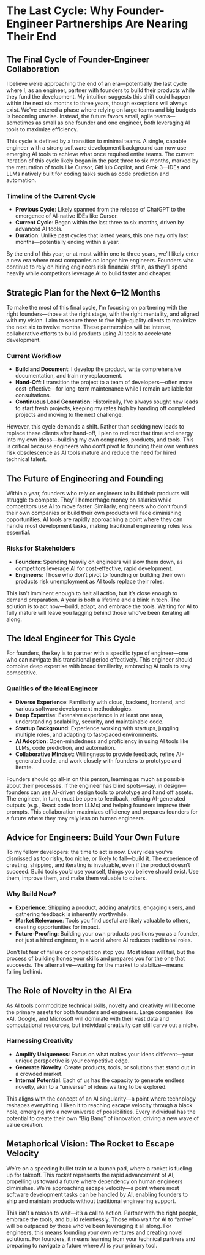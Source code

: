 # The Last Cycle: Why Founder-Engineer Partnerships Are Nearing Their End

## The Final Cycle of Founder-Engineer Collaboration
 
I believe we’re approaching the end of an era—potentially the last cycle where I, as an engineer, partner with founders to build their products while they fund the development. My intuition suggests this shift could happen within the next six months to three years, though exceptions will always exist. We’ve entered a phase where relying on large teams and big budgets is becoming unwise. Instead, the future favors small, agile teams—sometimes as small as one founder and one engineer, both leveraging AI tools to maximize efficiency.

This cycle is defined by a transition to minimal teams. A single, capable engineer with a strong software development background can now use emerging AI tools to achieve what once required entire teams. The current iteration of this cycle likely began in the past three to six months, marked by the maturation of tools like Cursor, GitHub Copilot, and Grok 3—IDEs and LLMs natively built for coding tasks such as code prediction and automation.

### Timeline of the Current Cycle
- **Previous Cycle**: Likely spanned from the release of ChatGPT to the emergence of AI-native IDEs like Cursor.
- **Current Cycle**: Began within the last three to six months, driven by advanced AI tools.
- **Duration**: Unlike past cycles that lasted years, this one may only last months—potentially ending within a year.

By the end of this year, or at most within one to three years, we’ll likely enter a new era where most companies no longer hire engineers. Founders who continue to rely on hiring engineers risk financial strain, as they’ll spend heavily while competitors leverage AI to build faster and cheaper.

## Strategic Plan for the Next 6–12 Months

To make the most of this final cycle, I’m focusing on partnering with the right founders—those at the right stage, with the right mentality, and aligned with my vision. I aim to secure three to five high-quality clients to maximize the next six to twelve months. These partnerships will be intense, collaborative efforts to build products using AI tools to accelerate development.

### Current Workflow
- **Build and Document**: I develop the product, write comprehensive documentation, and train my replacement.
- **Hand-Off**: I transition the project to a team of developers—often more cost-effective—for long-term maintenance while I remain available for consultations.
- **Continuous Lead Generation**: Historically, I’ve always sought new leads to start fresh projects, keeping my rates high by handing off completed projects and moving to the next challenge.

However, this cycle demands a shift. Rather than seeking new leads to replace these clients after hand-off, I plan to redirect that time and energy into my own ideas—building my own companies, products, and tools. This is critical because engineers who don’t pivot to founding their own ventures risk obsolescence as AI tools mature and reduce the need for hired technical talent.

## The Future of Engineering and Founding

Within a year, founders who rely on engineers to build their products will struggle to compete. They’ll hemorrhage money on salaries while competitors use AI to move faster. Similarly, engineers who don’t found their own companies or build their own products will face diminishing opportunities. AI tools are rapidly approaching a point where they can handle most development tasks, making traditional engineering roles less essential.

### Risks for Stakeholders
- **Founders**: Spending heavily on engineers will slow them down, as competitors leverage AI for cost-effective, rapid development.
- **Engineers**: Those who don’t pivot to founding or building their own products risk unemployment as AI tools replace their roles.

This isn’t imminent enough to halt all action, but it’s close enough to demand preparation. A year is both a lifetime and a blink in tech. The solution is to act now—build, adapt, and embrace the tools. Waiting for AI to fully mature will leave you lagging behind those who’ve been iterating all along.

## The Ideal Engineer for This Cycle

For founders, the key is to partner with a specific type of engineer—one who can navigate this transitional period effectively. This engineer should combine deep expertise with broad familiarity, embracing AI tools to stay competitive.

### Qualities of the Ideal Engineer
- **Diverse Experience**: Familiarity with cloud, backend, frontend, and various software development methodologies.
- **Deep Expertise**: Extensive experience in at least one area, understanding scalability, security, and maintainable code.
- **Startup Background**: Experience working with startups, juggling multiple roles, and adapting to fast-paced environments.
- **AI Adoption**: Open-mindedness and proficiency in using AI tools like LLMs, code prediction, and automation.
- **Collaborative Mindset**: Willingness to provide feedback, refine AI-generated code, and work closely with founders to prototype and iterate.

Founders should go all-in on this person, learning as much as possible about their processes. If the engineer has blind spots—say, in design—founders can use AI-driven design tools to prototype and hand off assets. The engineer, in turn, must be open to feedback, refining AI-generated outputs (e.g., React code from LLMs) and helping founders improve their prompts. This collaboration maximizes efficiency and prepares founders for a future where they may rely less on human engineers.

## Advice for Engineers: Build Your Own Future

To my fellow developers: the time to act is now. Every idea you’ve dismissed as too risky, too niche, or likely to fail—build it. The experience of creating, shipping, and iterating is invaluable, even if the product doesn’t succeed. Build tools you’d use yourself, things you believe should exist. Use them, improve them, and make them valuable to others.

### Why Build Now?
- **Experience**: Shipping a product, adding analytics, engaging users, and gathering feedback is inherently worthwhile.
- **Market Relevance**: Tools you find useful are likely valuable to others, creating opportunities for impact.
- **Future-Proofing**: Building your own products positions you as a founder, not just a hired engineer, in a world where AI reduces traditional roles.

Don’t let fear of failure or competition stop you. Most ideas will fail, but the process of building hones your skills and prepares you for the one that succeeds. The alternative—waiting for the market to stabilize—means falling behind.

## The Role of Novelty in the AI Era

As AI tools commoditize technical skills, novelty and creativity will become the primary assets for both founders and engineers. Large companies like xAI, Google, and Microsoft will dominate with their vast data and computational resources, but individual creativity can still carve out a niche.

### Harnessing Creativity
- **Amplify Uniqueness**: Focus on what makes your ideas different—your unique perspective is your competitive edge.
- **Generate Novelty**: Create products, tools, or solutions that stand out in a crowded market.
- **Internal Potential**: Each of us has the capacity to generate endless novelty, akin to a “universe” of ideas waiting to be explored.

This aligns with the concept of an AI singularity—a point where technology reshapes everything. I liken it to reaching escape velocity through a black hole, emerging into a new universe of possibilities. Every individual has the potential to create their own “Big Bang” of innovation, driving a new wave of value creation.

## Metaphorical Vision: The Rocket to Escape Velocity

We’re on a speeding bullet train to a launch pad, where a rocket is fueling up for takeoff. This rocket represents the rapid advancement of AI, propelling us toward a future where dependency on human engineers diminishes. We’re approaching escape velocity—a point where most software development tasks can be handled by AI, enabling founders to ship and maintain products without traditional engineering support.

This isn’t a reason to wait—it’s a call to action. Partner with the right people, embrace the tools, and build relentlessly. Those who wait for AI to “arrive” will be outpaced by those who’ve been leveraging it all along. For engineers, this means founding your own ventures and creating novel solutions. For founders, it means learning from your technical partners and preparing to navigate a future where AI is your primary tool.

